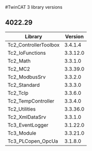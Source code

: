 #TwinCAT 3 library versions

## 4022.29

| Library               | Version  |
| --------------------- | -------- |
| Tc2_ControllerToolbox | 3.4.1.4  |
| Tc2_IoFunctions       | 3.3.12.0 |
| Tc2_Math              | 3.3.1.0  |
| Tc2_MC2               | 3.3.39.0 |
| Tc2_ModbusSrv         | 3.3.2.0  |
| Tc2_Standard          | 3.3.3.0  |
| Tc2_TcIp              | 3.3.6.0  |
| Tc2_TempController    | 3.3.4.0  |
| Tc2_Utilities         | 3.3.36.0 |
| Tc2_XmlDataSrv        | 3.3.1.0  |
| Tc3_EventLogger       | 3.1.22.0 |
| Tc3_Module            | 3.3.21.0 |
| Tc3_PLCopen_OpcUa     | 3.1.8.0  |
